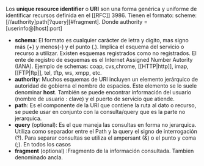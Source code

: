 Los **unique resource identifier** o **URI**  son una forma genérica y uniforme de identificar recursos definida en el [[RFC]] 3986.
Tienen el formato: scheme:\[//authority]path\[?query]\[#fragment].
Donde authority = \[userinfo@]host\[:port]

- **schema**: El formato es cualquier carácter de letra y digito, mas signo más (+) y menos(-) y el punto (.). Implica el esquema del servicio o recurso a utilizar. Existen esquemas registrados como no registrados. El ente de registro de esquemas es el Internet Assigned Number Autority (IANA). Ejemplo de schemas: coap, cvs,chrome, [[HTTP|http]], imap, [[FTP|ftp]], tel, tftp, ws, xmpp, etc.
- **authority**: Muchos esquemas de URI incluyen un elemento jerárquico de autoridad de gobierna el nombre de espacios. Este elemento se lo suele denominar **host**. También se puede encontrar información del usuario (nombre de usuario : clave) y el puerto de servicio que atiende. 
- **path**: Es el componente de la URI que contiene la ruta al dato o recurso, se puede usar en conjunto con la consulta/query que es la parte no jerarquica. 
- **query** (optional): Es el que maneja las consultas en forma no jerarquica. Utiliza como separador entre el Path y la query el signo de interrogación (?). Para separar consultas se utiliza el ampersant (&) o el punto y coma (;). En todos los casos 
- **fragment** (optional) :Fragmento de la información consultada. Tambien denominado ancla.